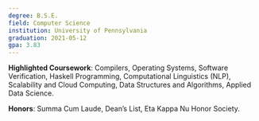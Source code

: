 ```yaml
---
degree: B.S.E.
field: Computer Science
institution: University of Pennsylvania
graduation: 2021-05-12
gpa: 3.83
---
```


**Highlighted Coursework**: Compilers, Operating Systems, Software Verification, Haskell Programming, Computational Linguistics (NLP), Scalability and Cloud Computing, Data Structures and Algorithms, Applied Data Science.

**Honors**: Summa Cum Laude, Dean’s List, Eta Kappa Nu Honor Society.
